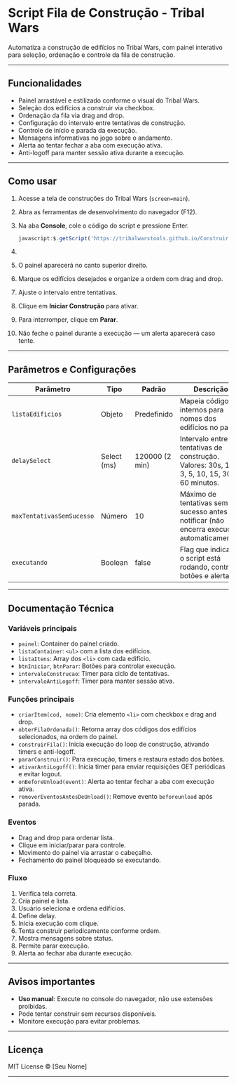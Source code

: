 # Script Fila de Construção - Tribal Wars

Automatiza a construção de edifícios no Tribal Wars, com painel interativo para seleção, ordenação e controle da fila de construção.

---

## Funcionalidades

- Painel arrastável e estilizado conforme o visual do Tribal Wars.
- Seleção dos edifícios a construir via checkbox.
- Ordenação da fila via drag and drop.
- Configuração do intervalo entre tentativas de construção.
- Controle de início e parada da execução.
- Mensagens informativas no jogo sobre o andamento.
- Alerta ao tentar fechar a aba com execução ativa.
- Anti-logoff para manter sessão ativa durante a execução.

---

## Como usar

1. Acesse a tela de construções do Tribal Wars (`screen=main`).
2. Abra as ferramentas de desenvolvimento do navegador (F12).
3. Na aba **Console**, cole o código do script e pressione Enter.

   ```javascript
   javascript:$.getScript('https://tribalwarstools.github.io/ConstruirEdificios/construir.js');
   ```
5. 
6. O painel aparecerá no canto superior direito.
7. Marque os edifícios desejados e organize a ordem com drag and drop.
8. Ajuste o intervalo entre tentativas.
9. Clique em **Iniciar Construção** para ativar.
10. Para interromper, clique em **Parar**.
11. Não feche o painel durante a execução — um alerta aparecerá caso tente.

---

## Parâmetros e Configurações

| Parâmetro                       | Tipo           | Padrão           | Descrição                                                                                         |
|--------------------------------|----------------|------------------|-------------------------------------------------------------------------------------------------|
| `listaEdificios`               | Objeto         | Predefinido      | Mapeia códigos internos para nomes dos edifícios no painel.                                    |
| `delaySelect`                  | Select (ms)    | 120000 (2 min)   | Intervalo entre tentativas de construção. Valores: 30s, 1, 2, 3, 5, 10, 15, 30, 60 minutos.    |
| `maxTentativasSemSucesso`      | Número         | 10               | Máximo de tentativas sem sucesso antes de notificar (não encerra execução automaticamente).      |
| `executando`                   | Boolean        | false            | Flag que indica se o script está rodando, controla botões e alertas.                           |

---

## Documentação Técnica

### Variáveis principais

- `painel`: Container do painel criado.
- `listaContainer`: `<ul>` com a lista dos edifícios.
- `listaItens`: Array dos `<li>` com cada edifício.
- `btnIniciar`, `btnParar`: Botões para controlar execução.
- `intervaloConstrucao`: Timer para ciclo de tentativas.
- `intervaloAntiLogoff`: Timer para manter sessão ativa.

### Funções principais

- `criarItem(cod, nome)`: Cria elemento `<li>` com checkbox e drag and drop.
- `obterFilaOrdenada()`: Retorna array dos códigos dos edifícios selecionados, na ordem do painel.
- `construirFila()`: Inicia execução do loop de construção, ativando timers e anti-logoff.
- `pararConstruir()`: Para execução, timers e restaura estado dos botões.
- `ativarAntiLogoff()`: Inicia timer para enviar requisições GET periódicas e evitar logout.
- `onBeforeUnload(event)`: Alerta ao tentar fechar a aba com execução ativa.
- `removerEventosAntesDeUnload()`: Remove evento `beforeunload` após parada.

### Eventos

- Drag and drop para ordenar lista.
- Clique em iniciar/parar para controle.
- Movimento do painel via arrastar o cabeçalho.
- Fechamento do painel bloqueado se executando.

### Fluxo

1. Verifica tela correta.
2. Cria painel e lista.
3. Usuário seleciona e ordena edifícios.
4. Define delay.
5. Inicia execução com clique.
6. Tenta construir periodicamente conforme ordem.
7. Mostra mensagens sobre status.
8. Permite parar execução.
9. Alerta ao fechar aba durante execução.

---

## Avisos importantes

- **Uso manual**: Execute no console do navegador, não use extensões proibidas.
- Pode tentar construir sem recursos disponíveis.
- Monitore execução para evitar problemas.

---

## Licença

MIT License © [Seu Nome]

---

